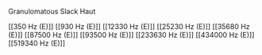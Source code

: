 Granulomatous Slack Haut

[[350 Hz (E)]]
[[930 Hz (E)]]
[[12330 Hz (E)]]
[[25230 Hz (E)]]
[[35680 Hz (E)]]
[[87500 Hz (E)]]
[[93500 Hz (E)]]
[[233630 Hz (E)]]
[[434000 Hz (E)]]
[[519340 Hz (E)]]